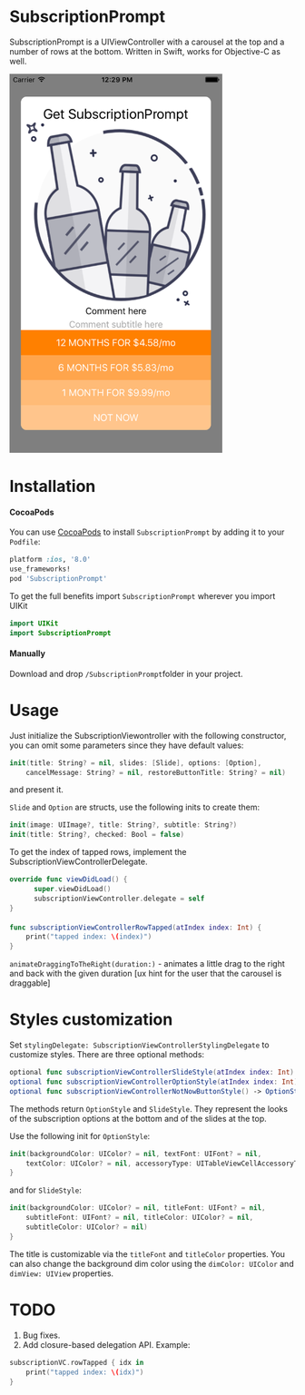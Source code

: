 # SubscriptionPrompt
SubscriptionPrompt is a UIViewController with a carousel at the top and a number of rows at the bottom. Written in Swift, works for Objective-C as well.

<img alt="SubscriptionPrompt screenshot" src="https://raw.githubusercontent.com/Binur/SubscriptionPrompt/master/assets/Simulator Screen Shot May 4, 2016, 12.29.13 PM.png" width="375">

# Installation

#### CocoaPods
You can use [CocoaPods](http://cocoapods.org/) to install `SubscriptionPrompt` by adding it to your `Podfile`:

```ruby
platform :ios, '8.0'
use_frameworks!
pod 'SubscriptionPrompt'
```

To get the full benefits import `SubscriptionPrompt` wherever you import UIKit

``` swift
import UIKit
import SubscriptionPrompt
```

#### Manually
Download and drop ```/SubscriptionPrompt```folder in your project.  

# Usage

Just initialize the SubscriptionViewontroller with the following constructor, 
you can omit some parameters since they have default values:

```swift
init(title: String? = nil, slides: [Slide], options: [Option],
	cancelMessage: String? = nil, restoreButtonTitle: String? = nil)
```

and present it.

`Slide` and `Option` are structs, use the following inits to create them:

```swift
init(image: UIImage?, title: String?, subtitle: String?)
init(title: String?, checked: Bool = false)
```

To get the index of tapped rows, implement the SubscriptionViewControllerDelegate.

```swift
override func viewDidLoad() {
      super.viewDidLoad()
      subscriptionViewController.delegate = self
}

func subscriptionViewControllerRowTapped(atIndex index: Int) {
    print("tapped index: \(index)")
}
```

`animateDraggingToTheRight(duration:)` - animates a little drag to the right and back with the given duration 
[ux hint for the user that the carousel is draggable]

# Styles customization

Set `stylingDelegate: SubscriptionViewControllerStylingDelegate` to customize styles. 
There are three optional methods:

```swift
optional func subscriptionViewControllerSlideStyle(atIndex index: Int) -> SlideStyle
optional func subscriptionViewControllerOptionStyle(atIndex index: Int) -> OptionStyle
optional func subscriptionViewControllerNotNowButtonStyle() -> OptionStyle
```

The methods return `OptionStyle` and `SlideStyle`. They represent the looks of the subscription options at the bottom and of the slides at the top.

Use the following init for `OptionStyle`:

```swift
init(backgroundColor: UIColor? = nil, textFont: UIFont? = nil,
	textColor: UIColor? = nil, accessoryType: UITableViewCellAccessoryType? = nil)
}
```

and for `SlideStyle`:

```swift
init(backgroundColor: UIColor? = nil, titleFont: UIFont? = nil,
	subtitleFont: UIFont? = nil, titleColor: UIColor? = nil, 
	subtitleColor: UIColor? = nil)
}
```

The title is customizable via the `titleFont` and `titleColor` properties.
You can also change the background dim color using the `dimColor: UIColor` and `dimView: UIView` properties.

# TODO

1. Bug fixes.
2. Add closure-based delegation API. Example:

```swift
subscriptionVC.rowTapped { idx in
	print("tapped index: \(idx)")
}
```
